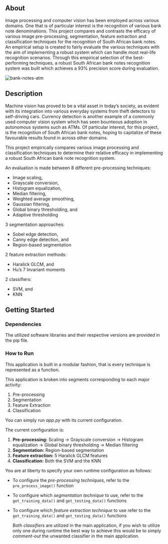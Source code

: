 ## About

Image processing and computer vision has been employed across various domains. One that is of particular interest is the recognition of various bank note denominations. This project compares and contrasts the efficacy of various image pre-processing, segmentation, feature extraction and classification techniques for the recognition of South African bank notes. An empirical setup is created to fairly evaluate the various techniques with the aim of implementing a robust system which can handle most real-life recognition scenarios. Through this empirical selection of the best-performing techniques, a robust South African bank notes recognition system was built which achieves a 93% precision score during evaluation.

![bank-notes-atm](https://user-images.githubusercontent.com/71750671/182951078-45e97c5e-b839-4a41-97fb-19442c22e086.jpg)

## Description

Machine vision has proved to be a vital asset in today’s society, as evident with its integration into various everyday systems from theft detectors to self-driving cars. Currency detection is another example of a commonly used computer vision system which has seen bounteous adoption in autonomous systems such as ATMs. Of particular interest, for this project, is the recognition of South African bank notes, hoping to capitalize of these favourable results found in across other domains.

This project empirically compares various image processing and classification techniques to determine their relative efficacy in implementing a robust South African bank note recognition system. 

An evaluation is made between 8 different pre-processing techniques:
  - Image scaling, 
  - Grayscale conversion, 
  - Histogram equalization, 
  - Median filtering, 
  - Weighted average smoothing,
  - Gaussian filtering, 
  - Global binary thresholding, and
  - Adaptive thresholding
 
3 segmentation approaches:
  - Sobel edge detection, 
  - Canny edge detection, and 
  - Region-based segmentation

2 feature extraction methods:
  - Haralick GLCM, and 
  - Hu’s 7 Invariant moments

2 classifiers:
  - SVM, and 
  - KNN 

## Getting Started

### Dependencies

The utilized software libraries and their respective versions are provided in the pip file.

### How to Run

This application is built in a modular fashion, that is every technique is represented as a function.

This application is broken into segments corresponding to each major activity:
1. Pre-processing
2. Segmentation
3. Feature Extraction
4. Classification

You can simply run _app.py_ with its current configuration.

The current configuration is:
1. **Pre-processing:** Scaling &#8594; Grayscale conversion &#8594; Histogram equalization &#8594; Global binary thresholding &#8594;  Median filtering
2. **Segmentation:** Region-based segmentation
3. **Feature extraction:** 5 Haralick GLCM features
4. **Classification:** Both the SVM and the KNN

You are at liberty to specify your own runtime configuration as follows:
- To configure the _pre-processing techniques_, refer to the ```pre_process_image()``` function

- To configure which _segmentation technique_ to use, refer to the ```get_training_data()``` and ```get_testing_data()``` functions

- To configure which _feature extraction technique_ to use refer to the ```get_training_data()``` and ```get_testing_data()``` functions

  Both _classifiers_ are utilized in the main application, if you wish to utilize only one during 
  runtime the best way to achieve this would be to simply _comment-out_ the unwanted classifier in the main application.
